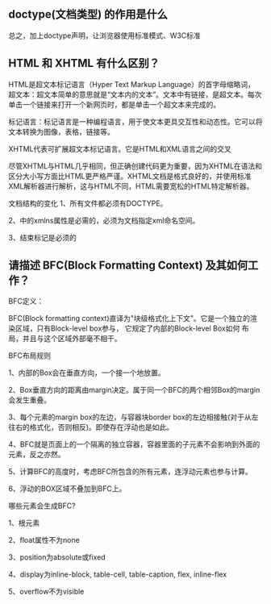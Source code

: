 ## doctype(文档类型) 的作用是什么
总之，加上doctype声明，让浏览器使用标准模式、W3C标准

## HTML 和 XHTML 有什么区别？
HTML是超文本标记语言（Hyper Text Markup Language）的首字母缩略词，
超文本：超文本简单的意思就是“文本内的文本”。文本中有链接，是超文本。每次单击一个链接来打开一个新网页时，都是单击一个超文本来完成的。

标记语言：标记语言是一种编程语言，用于使文本更具交互性和动态性。它可以将文本转换为图像，表格，链接等。

XHTML代表可扩展超文本标记语言。它是HTML和XML语言之间的交叉

尽管XHTML与HTML几乎相同，但正确创建代码更为重要，因为XHTML在语法和区分大小写方面比HTML更严格严谨。XHTML文档是格式良好的，并使用标准XML解析器进行解析，这与HTML不同，HTML需要宽松的HTML特定解析器。

文档结构的变化
1、所有文件都必须有DOCTYPE。

2、中的xmlns属性是必需的，必须为文档指定xml命名空间。

3、结束标记是必须的
## 请描述 BFC(Block Formatting Context) 及其如何工作？
BFC定义：

BFC(Block formatting context)直译为"块级格式化上下文"。它是一个独立的渲染区域，只有Block-level box参与， 它规定了内部的Block-level Box如何 布局，并且与这个区域外部毫不相干。


BFC布局规则

1、内部的Box会在垂直方向，一个接一个地放置。

2、Box垂直方向的距离由margin决定。属于同一个BFC的两个相邻Box的margin会发生重叠。

3、每个元素的margin box的左边，与容器块border box的左边相接触(对于从左往右的格式化，否则相反)。即使存在浮动也是如此。

4、BFC就是页面上的一个隔离的独立容器，容器里面的子元素不会影响到外面的元素，反之亦然。

5、计算BFC的高度时，考虑BFC所包含的所有元素，连浮动元素也参与计算。

6、浮动的BOX区域不叠加到BFC上。

哪些元素会生成BFC?

1、根元素

2、float属性不为none

3、position为absolute或fixed

4、display为inline-block, table-cell, table-caption, flex, inline-flex

5、overflow不为visible
